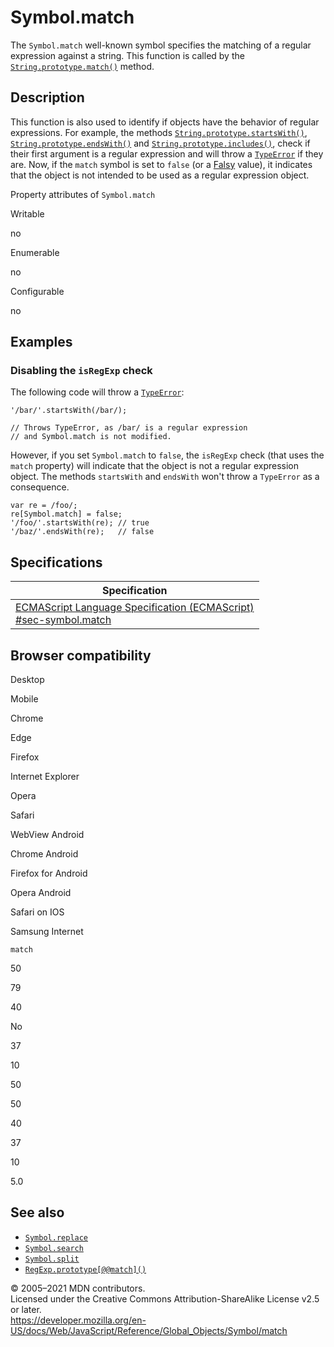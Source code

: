Symbol.match
============

The `Symbol.match` well-known symbol specifies the matching of a regular expression against a string. This function is called by the [`String.prototype.match()`](../string/match) method.

Description
-----------

This function is also used to identify if objects have the behavior of regular expressions. For example, the methods [`String.prototype.startsWith()`](../string/startswith), [`String.prototype.endsWith()`](../string/endswith) and [`String.prototype.includes()`](../string/includes), check if their first argument is a regular expression and will throw a [`TypeError`](../typeerror) if they are. Now, if the `match` symbol is set to `false` (or a [Falsy](https://developer.mozilla.org/en-US/docs/Glossary/Falsy) value), it indicates that the object is not intended to be used as a regular expression object.

Property attributes of `Symbol.match`

Writable

no

Enumerable

no

Configurable

no

Examples
--------

### Disabling the `isRegExp` check

The following code will throw a [`TypeError`](../typeerror):

    '/bar/'.startsWith(/bar/);

    // Throws TypeError, as /bar/ is a regular expression
    // and Symbol.match is not modified.

However, if you set `Symbol.match` to `false`, the `isRegExp` check (that uses the `match` property) will indicate that the object is not a regular expression object. The methods `startsWith` and `endsWith` won't throw a `TypeError` as a consequence.

    var re = /foo/;
    re[Symbol.match] = false;
    '/foo/'.startsWith(re); // true
    '/baz/'.endsWith(re);   // false

Specifications
--------------

<table><thead><tr class="header"><th>Specification</th></tr></thead><tbody><tr class="odd"><td><a href="https://tc39.es/ecma262/#sec-symbol.match">ECMAScript Language Specification (ECMAScript)<br />
<span class="small">#sec-symbol.match</span></a></td></tr></tbody></table>

Browser compatibility
---------------------

Desktop

Mobile

Chrome

Edge

Firefox

Internet Explorer

Opera

Safari

WebView Android

Chrome Android

Firefox for Android

Opera Android

Safari on IOS

Samsung Internet

`match`

50

79

40

No

37

10

50

50

40

37

10

5.0

See also
--------

-   [`Symbol.replace`](replace)
-   [`Symbol.search`](search)
-   [`Symbol.split`](split)
-   [`RegExp.prototype[@@match]()`](../regexp/@@match)

© 2005–2021 MDN contributors.  
Licensed under the Creative Commons Attribution-ShareAlike License v2.5 or later.  
<a href="https://developer.mozilla.org/en-US/docs/Web/JavaScript/Reference/Global_Objects/Symbol/match" class="_attribution-link">https://developer.mozilla.org/en-US/docs/Web/JavaScript/Reference/Global_Objects/Symbol/match</a>

